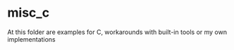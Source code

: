 misc_c
======

At this folder are examples for C, workarounds with built-in tools or my own implementations
